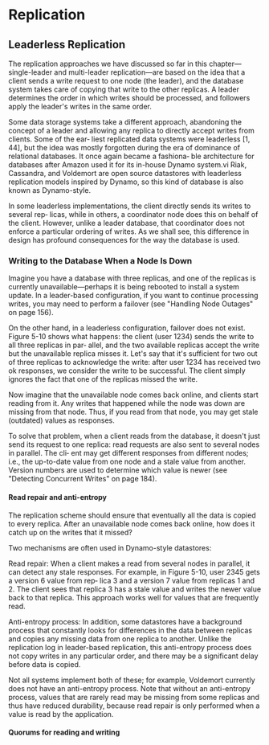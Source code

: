 # Replication

## Leaderless Replication
The replication approaches we have discussed so far in this chapter—single-leader and multi-leader replication—are based on the idea that a client sends a write request to one node (the leader), and the database system takes care of copying that write to the other replicas. A leader determines the order in which writes should be processed, and followers apply the leader's writes in the same order.

Some data storage systems take a different approach, abandoning the concept of a leader and allowing any replica to directly accept writes from clients. Some of the ear‐ liest replicated data systems were leaderless [1, 44], but the idea was mostly forgotten during the era of dominance of relational databases. It once again became a fashiona‐ ble architecture for databases after Amazon used it for its in-house Dynamo system.vi Riak, Cassandra, and Voldemort are open source datastores with leaderless replication models inspired by Dynamo, so this kind of database is also known as Dynamo-style.

In some leaderless implementations, the client directly sends its writes to several rep‐ licas, while in others, a coordinator node does this on behalf of the client. However, unlike a leader database, that coordinator does not enforce a particular ordering of writes. As we shall see, this difference in design has profound consequences for the way the database is used.

### Writing to the Database When a Node Is Down
Imagine you have a database with three replicas, and one of the replicas is currently unavailable—perhaps it is being rebooted to install a system update. In a leader-based configuration, if you want to continue processing writes, you may need to perform a failover (see "Handling Node Outages" on page 156).

On the other hand, in a leaderless configuration, failover does not exist. Figure 5-10 shows what happens: the client (user 1234) sends the write to all three replicas in par‐ allel, and the two available replicas accept the write but the unavailable replica misses it. Let's say that it's sufficient for two out of three replicas to acknowledge the write: after user 1234 has received two ok responses, we consider the write to be successful. The client simply ignores the fact that one of the replicas missed the write.

Now imagine that the unavailable node comes back online, and clients start reading from it. Any writes that happened while the node was down are missing from that node. Thus, if you read from that node, you may get stale (outdated) values as responses.

To solve that problem, when a client reads from the database, it doesn't just send its request to one replica: read requests are also sent to several nodes in parallel. The cli‐ ent may get different responses from different nodes; i.e., the up-to-date value from one node and a stale value from another. Version numbers are used to determine which value is newer (see "Detecting Concurrent Writes" on page 184).

#### Read repair and anti-entropy
The replication scheme should ensure that eventually all the data is copied to every replica. After an unavailable node comes back online, how does it catch up on the writes that it missed?

Two mechanisms are often used in Dynamo-style datastores:

Read repair: When a client makes a read from several nodes in parallel, it can detect any stale responses. For example, in Figure 5-10, user 2345 gets a version 6 value from rep‐ lica 3 and a version 7 value from replicas 1 and 2. The client sees that replica 3 has a stale value and writes the newer value back to that replica. This approach works well for values that are frequently read.

Anti-entropy process: In addition, some datastores have a background process that constantly looks for differences in the data between replicas and copies any missing data from one replica to another. Unlike the replication log in leader-based replication, this anti-entropy process does not copy writes in any particular order, and there may be a significant delay before data is copied.

Not all systems implement both of these; for example, Voldemort currently does not have an anti-entropy process. Note that without an anti-entropy process, values that are rarely read may be missing from some replicas and thus have reduced durability, because read repair is only performed when a value is read by the application.

#### Quorums for reading and writing
